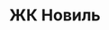 ---
title: 'ЖК Новиль'
url: 'zhk-novil'
city: 'в поселке Пригородный'
titleForLayots: 'данной квартире в ЖК Новиль'
description: 'Кварталы для жизни «Новиль» — это новый проект комфорт-класса от ГК White Group. Жилой комплекс возводится на Новоградском тракте, в 5 минутах от Челябинска. Первая очередь включает 7 монолитных домов, четыре из которых будут сданы уже в 2024 году.
'
year: '2027'
heroImage: '/public/новиль/73_Ikar_cam_3.avif'
location: 'Сосновский'
buildingType: 'Кирпично-монолитный'

aboutSectionData: [
    {
        title: 'Экологичный подход',
        text: 'фундаментальный принцип строительства кварталов «Новиль» не только в выборе расположения, но и в заботе о безопасности и комфорте его будущих жителей.',
        image: '/новиль/image-014.avif'
    },
    {
        title: 'Современная архитектура',
        text: 'Дома в этом проекте представляют собой современные и лаконичные постройки, которые основаны на принципах разделения приватной и общедоступной зон.',
        image: '/новиль/image-015.avif'
    },
    {
        title: 'Удобная планировка',
        text: 'функциональная и отвечающая требованиям каждого члена семьи квартира. Именно такие варианты в кварталах «Новиль»',
        image: '/новиль/image-026.avif'
    }
]




galleryImages: ['/новиль/3__3__2.avif', '/новиль/image-003.avif', '/новиль/73_Ikar_cam_9.avif', '/новиль/___003.avif', '/новиль/image-002.avif', 
'/новиль/image-003.avif', '/новиль/image-018.avif', '/новиль/image-021.avif', '/новиль/image-034.avif', '/новиль/73_Ikar_cam_4.avif', '/новиль/73_Ikar_cam_6.avif',
'/новиль/image-014.avif', '/новиль/image-015.avif', '/новиль/image-026.avif', '/новиль/73_Ikar_cam_3.avif']
mapStatic: {
    mapLink: 'https://yandex.ru/maps/?um=constructor%3A0582d1a913d00f4590d05bab627629dc2ea5f9eff81fecae0fbc313abeb7d2b5&amp;source=constructorStatic',
    mapPath: 'https://api-maps.yandex.ru/services/constructor/1.0/static/?um=constructor%3A0582d1a913d00f4590d05bab627629dc2ea5f9eff81fecae0fbc313abeb7d2b5&amp;width=600&amp;height=450&amp;lang=ru_RU',
}
---